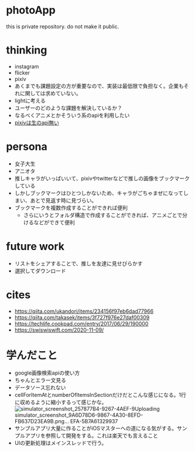 

# photoApp
this is private repository. do not make it public.

# thinking
- instagram
- flicker
- pixiv
- あくまでも課題設定の方が重要なので、実装は最低限で負担なく。企業もそれに関しては求めていない。
- lightに考える
- ユーザーのどのような課題を解決しているか？
- なるべくアニメとかそういう系のapiを利用したい
- [pixivは生のapi無い](https://devpixiv.hatenablog.com/entry/2016/11/30/133612)

# persona
- 女子大生
- アニオタ
- 推しキャラがいっぱいいて、pixivやtwitterなどで推しの画像をブックマークしている
- しかしブックマークはひとつしかないため、キャラがごちゃまぜになってしまい、あとで見返す時に見づらい。
- ブックマークを複数作成することができれば便利
  - さらにいうとフォルダ構造で作成することができれば、アニメごとで分けるなどができて便利

# future work
- リストをシェアすることで、推しを友達に見せびらかす
- 選択してダウンロード

# cites
- https://qiita.com/ukandori/items/234156f97eb6dad77966
- https://qiita.com/takasek/items/3f727f976e27daf00309
- https://techlife.cookpad.com/entry/2017/06/29/190000
- https://swiswiswift.com/2020-11-09/

# 学んだこと
- google画像検索apiの使い方
- ちゃんとエラー文見る
- データソース忘れない
- cellForItemAtとnumberOfItemsInSectionだけだとこんな感じになる。1行に収めるように縮小するって感じかな。
![simulator_screenshot_257877B4-9267-4AEF-9![Uploading simulator_screenshot_9A6D78D6-9867-4A30-8EFD-FB637D23EA9B.png…]()
EFA-5B7A61329937](https://user-images.githubusercontent.com/60727025/174429370-5a0e2426-66a7-4edc-a9c8-a0f4d11aecd5.png)
- サンプルアプリ大量に作ることがiOSマスターへの道になる気がする。サンプルアプリを参照して開発をする。これは楽天でも言えること
- UIの更新処理はメインスレッドで行う。

<!---


# photoApp
this is private repository. do not make it public.

# thinking
- instagram
- flicker
- pixiv
- あくまでも課題設定の方が重要なので、実装は最低限で負担なく。企業もそれに関しては求めていない。

# ペルソナ
- 大学生
- 趣味
  - 料理
  - 古着
  - 地下アイドル
- インスタグラムのユーザーで、趣味それぞれに関するアカウントをフォローしている。
- 普段は左下のおすすめ欄でタイムラインをみている。
- しかし趣味がごちゃまぜの状態になっているため、「料理だけ」や「古着だけ」をみたいケースにおいて不便である。
- だから「料理垢」、「古着垢」みたいな感じで分けたりする。
- そこでtabのようなものを用意することで、瞬時にタイムラインの切り替えができるようにする
- それのブックマーク版を作る。

- ハッシュタグとの差別化
  - 複数のハッシュタグで検索をすることができる
  - 設定として保持するため、いちいち入力する必要がなくなる

# めも
- ハッシュタグでのタブ分け
- ユーザーごとでタブ分け
- これに関してはtwitterにリストっていう機能があったな
